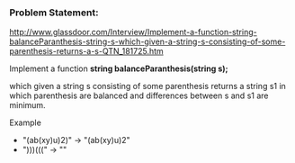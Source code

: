 ### Problem Statement:

http://www.glassdoor.com/Interview/Implement-a-function-string-balanceParanthesis-string-s-which-given-a-string-s-consisting-of-some-parenthesis-returns-a-s-QTN_181725.htm

Implement a function 
**string balanceParanthesis(string s);**

which given a string s consisting of some parenthesis returns a string s1 in which parenthesis are balanced 
and differences between s and s1 are minimum. 

Example 
* "(ab(xy)u)2)" -> "(ab(xy)u)2"
* ")))(((" -> "" 